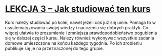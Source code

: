 # [LEKCJA 3 – Jak studiować ten kurs](https://kurs.szkoladotneta.pl/zostan-programista-asp-net/tydzien-1-plan-gry/lekcja-4-jak-studiowac-ten-kurs/)
Kurs należy studiować po kolei, nawet jeżeli coś już się umie. Pomaga to w usystematyzowaniu swojej wiedzy i nauczeniu się dobrych praktyk. Co więcej ułatwia to zrozumienie i zmniejsza prawdopodobieństwo pogubienia się w dalszej części kursu. Należy również wykonywać wszystkie zadania domowe umieszczone na końcu każdego tygodnia. Po ich zrobieniu publikuje się je na przeznaczonej do tego grupie.
